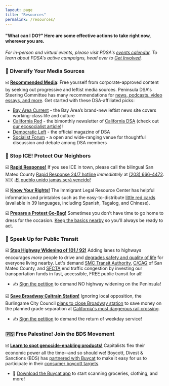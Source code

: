 ```yaml
---
layout: page
title: "Resources"
permalink: /resources/
---
```


<h4>"What can I DO?" Here are some effective actions to take right now, wherever you are.</h4>

*For in-person and virtual events, please visit PDSA's [events calendar](https://peninsuladsa.org/calendar/). To learn about PDSA's active campaigns, head over to [Get Involved](https://peninsuladsa.org/get-involved/).*

<h3>📰 Diversify Your Media Sources</h3>

☑️ [**Recommended Media**](https://peninsuladsa.org/recommended-media/): Free yourself from corporate-approved content by seeking out progressive and leftist media sources. Peninsula DSA's Steering Committee has many recommendations for [news, podcasts, video essays, and more](https://peninsuladsa.org/recommended-media/). Get started with these DSA-affiliated picks:

* [Bay Area Current](https://bayareacurrent.com/) - the Bay Area’s brand-new leftist news site covers working-class life and culture
* [California Red](https://www.californiadsa.org/news) - the bimonthly newsletter of [California DSA](https://www.californiadsa.org/) (check out [our ecosocialist article](https://www.californiadsa.org/news/batransit-2025jun))!
* [Democratic Left](https://democraticleft.dsausa.org/) - the official magazine of DSA
* [Socialist Forum](https://socialistforum.dsausa.org/) - a open and wide-ranging venue for thoughtful discussion and debate among DSA members

<h3>🧊 Stop ICE! Protect Our Neighbors</h3>

☑️ [**Rapid Response!**](https://faithinactionba.org/rapid-response/) If you see ICE in town, please call the bilingual San Mateo County [Rapid Response 24/7 hotline](https://faithinactionba.org/rapid-response/) *immediately* at [(203) 666-4472](tel:2036664472). 🇲🇽 [¡El pueblo unido jamás será vencido!](https://en.wikipedia.org/wiki/El_pueblo_unido_jam%C3%A1s_ser%C3%A1_vencido)

☑️ [**Know Your Rights!**](https://www.ilrc.org/community-resources/know-your-rights) The Immigrant Legal Resource Center has helpful information and printables such as the easy-to-distribute [little red cards](https://www.ilrc.org/red-cards-tarjetas-rojas) (available in 39 languages, including Spanish, Tagalog, and Chinese).

☑️ [**Prepare a Protest Go-Bag!**](https://www.wired.com/story/how-to-protest-safely-gear-tips/) Sometimes you don't have time to go home to dress for the occasion. [Keep the basics nearby](https://www.wired.com/story/how-to-protest-safely-gear-tips/) so you'll always be ready to act.

<h3>🚎 Speak Up for Public Transit</h3>

☑️ [**Stop Highway Widening of 101 / 92!**](https://actionnetwork.org/petitions/stop-the-widenings-of-highway-101-and-interstate-280) Adding lanes to highways encourages _more_ people to drive and [degrades safety and quality of life](https://www.mercurynews.com/2025/04/11/san-mateo-city-council-opposes-highway-101-connector-project/) for everyone living nearby. Let's demand [SMC Transit Authority](https://www.smcta.com/), [C/CAG](https://ccag.ca.gov/) of San Mateo County, and [SFCTA](https://www.sfcta.org/) end traffic congestion by investing our transportation funds in fast, accessible, FREE public transit for all!

* ✍️ [Sign the petition](https://actionnetwork.org/petitions/stop-the-widenings-of-highway-101-and-interstate-280) to demand NO highway widening on the Peninsula!

☑️ [**Save Broadway Caltrain Station!**](https://chng.it/KgZ4bydkjV) Ignoring local opposition, the Burlingame City Council [plans to close Broadway station]((https://www.smdailyjournal.com/news/local/burlingame-merchants-push-for-caltrain-station/article_409bb915-f6bd-4e68-8e36-6b21c7b6dc20.html)) to save money on the planned grade separation at [California's most dangerous rail crossing](https://abc7news.com/post/burlingame-railroad-crossing-called-dangerous-ca-now-leaders/14883384/). 

* ✍️ [Sign the petition](https://chng.it/KgZ4bydkjV) to demand the return of weekday service!

<h3>🇵🇸 Free Palestine! Join the BDS Movement</h3>

☑️ [**Learn to spot genocide-enabling products!**](https://www.boycat.io/) Capitalists flex their economic power all the time--and so should we! Boycott, Divest & Sanctions (BDS) has [partnered with Buycat](https://www.bdsmovement.net/BDS-Has-Partnered-With-Boycat-App) to make it easy for us to participate in their [consumer boycott targets](https://www.bdsmovement.net/campaigns#4).

* 📱 [Download the Buycat app](https://www.boycat.io/) to start scanning groceries, clothing, and more!
